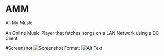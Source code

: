 # AMM
All My Music

An Online Music Player that fetches songs on a LAN Network using a DC Client

#Screenshot
![Screenshot](/images/sample.jpg)
Format: ![Alt Text](url)
